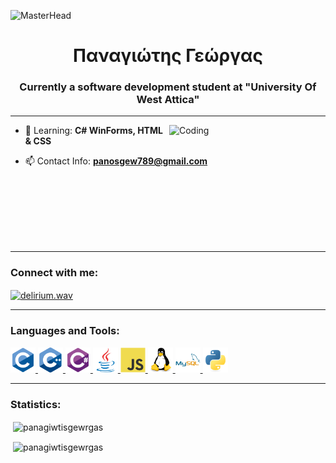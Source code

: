 ![MasterHead](https://user-images.githubusercontent.com/10498744/210012254-234538ff-d198-48aa-8964-37e6fd45d227.gif)
<h1 align="center">Παναγιώτης Γεώργας</h1>
<h3 align="center">Currently a software development student at "University Of West Attica"</h3>


_______


<img align="right" alt="Coding" width="250" src="https://miro.medium.com/max/1208/0*CbJvtNMVUVp-FfDo.gif">

- 🌱 Learning: **C# WinForms, HTML & CSS**

- 📫 Contact Info: **panosgew789@gmail.com**

<br><br><br><br><br><br>
_______
<h3 align="left">Connect with me:</h3>
<p align="left">
<a href="https://instagram.com/delirium.wav" target="blank"><img align="center" src="https://raw.githubusercontent.com/rahuldkjain/github-profile-readme-generator/master/src/images/icons/Social/instagram.svg" alt="delirium.wav" height="30" width="40" /></a>
</p>



_______

<h3 align="left">Languages and Tools:</h3>
<p align="left"> <a href="https://www.cprogramming.com/" target="_blank" rel="noreferrer"> <img src="https://raw.githubusercontent.com/devicons/devicon/master/icons/c/c-original.svg" alt="c" width="40" height="40"/> </a> <a href="https://www.w3schools.com/cpp/" target="_blank" rel="noreferrer"> <img src="https://raw.githubusercontent.com/devicons/devicon/master/icons/cplusplus/cplusplus-original.svg" alt="cplusplus" width="40" height="40"/> </a> <a href="https://www.w3schools.com/cs/" target="_blank" rel="noreferrer"> <img src="https://raw.githubusercontent.com/devicons/devicon/master/icons/csharp/csharp-original.svg" alt="csharp" width="40" height="40"/> </a> <a href="https://www.java.com" target="_blank" rel="noreferrer"> <img src="https://raw.githubusercontent.com/devicons/devicon/master/icons/java/java-original.svg" alt="java" width="40" height="40"/> </a> <a href="https://developer.mozilla.org/en-US/docs/Web/JavaScript" target="_blank" rel="noreferrer"> <img src="https://raw.githubusercontent.com/devicons/devicon/master/icons/javascript/javascript-original.svg" alt="javascript" width="40" height="40"/> </a> <a href="https://www.linux.org/" target="_blank" rel="noreferrer"> <img src="https://raw.githubusercontent.com/devicons/devicon/master/icons/linux/linux-original.svg" alt="linux" width="40" height="40"/> </a> <a href="https://www.mysql.com/" target="_blank" rel="noreferrer"> <img src="https://raw.githubusercontent.com/devicons/devicon/master/icons/mysql/mysql-original-wordmark.svg" alt="mysql" width="40" height="40"/> </a> <a href="https://www.python.org" target="_blank" rel="noreferrer"> <img src="https://raw.githubusercontent.com/devicons/devicon/master/icons/python/python-original.svg" alt="python" width="40" height="40"/> </a> </p>



_______

<h3 align="left">Statistics:</h3>

<p>&nbsp;<img align="center" src="https://github-readme-stats.vercel.app/api?username=panagiwtisgewrgas&count_private=true&show_icons=true&theme=radical" alt="panagiwtisgewrgas" /></p>

<p>&nbsp;<img align="center" src="https://github-readme-stats.vercel.app/api/top-langs/?username=panagiwtisgewrgas&show_icons=true&theme=radical" alt="panagiwtisgewrgas" /></p>
